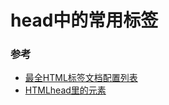 # head中的常用标签

### 参考

* [最全HTML<head>标签文档配置列表](http://f2ex.cn/html-head-cheat-sheet/)
* [HTMLhead里的元素](https://www.w3cplus.com/html/a-collection-of-html-head-elements.html)